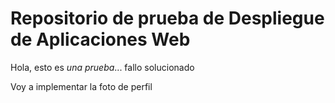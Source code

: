Repositorio de prueba de Despliegue de Aplicaciones Web
=======================================================
Hola, esto es *una prueba*... fallo solucionado

Voy a implementar la foto de perfil

